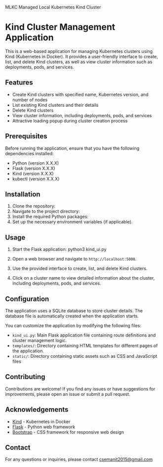 MLKC
Managed Local Kubernetes Kind Cluster

# Kind Cluster Management Application

This is a web-based application for managing Kubernetes clusters using Kind (Kubernetes in Docker). It provides a user-friendly interface to create, list, and delete Kind clusters, as well as view cluster information such as deployments, pods, and services.

## Features

- Create Kind clusters with specified name, Kubernetes version, and number of nodes
- List existing Kind clusters and their details
- Delete Kind clusters
- View cluster information, including deployments, pods, and services
- Attractive loading popup during cluster creation process

## Prerequisites

Before running the application, ensure that you have the following dependencies installed:

- Python (version X.X.X)
- Flask (version X.X.X)
- Kind (version X.X.X)
- kubectl (version X.X.X)

## Installation

1. Clone the repository:
2. Navigate to the project directory:
3. Install the required Python packages:
4. Set up the necessary environment variables (if applicable).

## Usage

1. Start the Flask application:
python3 kind_ui.py
2. Open a web browser and navigate to `http://localhost:5000`.

3. Use the provided interface to create, list, and delete Kind clusters.

4. Click on a cluster name to view detailed information about the cluster, including deployments, pods, and services.

## Configuration

The application uses a SQLite database to store cluster details. The database file is automatically created when the application starts.

You can customize the application by modifying the following files:

- `kind_ui.py`: Main Flask application file containing route definitions and cluster management logic.
- `templates/`: Directory containing HTML templates for different pages of the application.
- `static/`: Directory containing static assets such as CSS and JavaScript files <furture scope>

## Contributing

Contributions are welcome! If you find any issues or have suggestions for improvements, please open an issue or submit a pull request.


## Acknowledgements

- [Kind](https://kind.sigs.k8s.io/) - Kubernetes in Docker
- [Flask](https://flask.palletsprojects.com/) - Python web framework
- [Bootstrap](https://getbootstrap.com/) - CSS framework for responsive web design

## Contact

For any questions or inquiries, please contact csemanit2015@gmail.com

